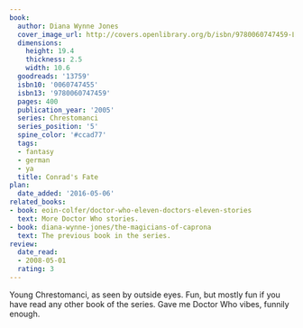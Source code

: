 ```yaml
---
book:
  author: Diana Wynne Jones
  cover_image_url: http://covers.openlibrary.org/b/isbn/9780060747459-L.jpg
  dimensions:
    height: 19.4
    thickness: 2.5
    width: 10.6
  goodreads: '13759'
  isbn10: '0060747455'
  isbn13: '9780060747459'
  pages: 400
  publication_year: '2005'
  series: Chrestomanci
  series_position: '5'
  spine_color: '#ccad77'
  tags:
  - fantasy
  - german
  - ya
  title: Conrad's Fate
plan:
  date_added: '2016-05-06'
related_books:
- book: eoin-colfer/doctor-who-eleven-doctors-eleven-stories
  text: More Doctor Who stories.
- book: diana-wynne-jones/the-magicians-of-caprona
  text: The previous book in the series.
review:
  date_read:
  - 2008-05-01
  rating: 3
---
```


Young Chrestomanci, as seen by outside eyes. Fun, but mostly fun if you have read any other book of the series. Gave me
Doctor Who vibes, funnily enough.
